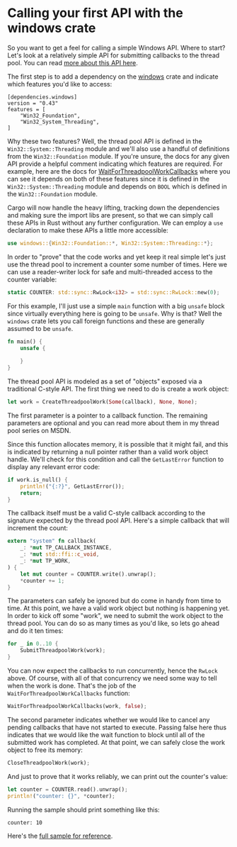 # Calling your first API with the windows crate

So you want to get a feel for calling a simple Windows API. Where to start? Let's look at a relatively simple API for submitting callbacks to the thread pool. You can read [more about this API here](https://learn.microsoft.com/en-us/archive/msdn-magazine/2011/august/windows-with-c-the-windows-thread-pool-and-work).

The first step is to add a dependency on the [windows](https://crates.io/crates/windows) crate and indicate which features you'd like to access:

```
[dependencies.windows]
version = "0.43"
features = [
    "Win32_Foundation",
    "Win32_System_Threading",
]
```

Why these two features? Well, the thread pool API is defined in the `Win32::System::Threading` module and we'll also use a handful of definitions from the `Win32::Foundation` module. If you're unsure, the docs for any given API provide a helpful comment indicating which features are required. For example, here are the docs for [WaitForThreadpoolWorkCallbacks](https://microsoft.github.io/windows-docs-rs/doc/windows/Win32/System/Threading/fn.WaitForThreadpoolWorkCallbacks.html) where you can see it depends on both of these features since it is defined in the `Win32::System::Threading` module and depends on `BOOL` which is defined in the `Win32::Foundation` module.

Cargo will now handle the heavy lifting, tracking down the dependencies and making sure the import libs are present, so that we can simply call these APIs in Rust without any further configuration. We can employ a `use` declaration to make these APIs a little more accessible:

```rust
use windows::{Win32::Foundation::*, Win32::System::Threading::*};
```

In order to "prove" that the code works and yet keep it real simple let's just use the thread pool to increment a counter some number of times. Here we can use a reader-writer lock for safe and multi-threaded access to the counter variable:  

```rust
static COUNTER: std::sync::RwLock<i32> = std::sync::RwLock::new(0);
```

For this example, I'll just use a simple `main` function with a big `unsafe` block since virtually everything here is going to be `unsafe`. Why is that? Well the `windows` crate lets you call foreign functions and these are generally assumed to be `unsafe`. 

```rust
fn main() {
    unsafe {
        
    }
}
```

The thread pool API is modeled as a set of "objects" exposed via a traditional C-style API. The first thing we need to do is create a work object:

```rust
let work = CreateThreadpoolWork(Some(callback), None, None);
```

The first parameter is a pointer to a callback function. The remaining parameters are optional and you can read more about them in my thread pool series on MSDN.

Since this function allocates memory, it is possible that it might fail, and this is indicated by returning a null pointer rather than a valid work object handle. We'll check for this condition and call the `GetLastError` function to display any relevant error code:

```rust
if work.is_null() {
    println!("{:?}", GetLastError());
    return;
}
```

The callback itself must be a valid C-style callback according to the signature expected by the thread pool API. Here's a simple callback that will increment the count:

```rust
extern "system" fn callback(
    _: *mut TP_CALLBACK_INSTANCE,
    _: *mut std::ffi::c_void,
    _: *mut TP_WORK,
) {
    let mut counter = COUNTER.write().unwrap();
    *counter += 1;
}
```

The parameters can safely be ignored but do come in handy from time to time. At this point, we have a valid work object but nothing is happening yet. In order to kick off some "work", we need to submit the work object to the thread pool. You can do so as many times as you'd like, so lets go ahead and do it ten times:

```rust
for _ in 0..10 {
    SubmitThreadpoolWork(work);
}
```

You can now expect the callbacks to run concurrently, hence the `RwLock` above. Of course, with all of that concurrency we need some way to tell when the work is done. That's the job of the `WaitForThreadpoolWorkCallbacks` function:

```rust
WaitForThreadpoolWorkCallbacks(work, false);
```

The second parameter indicates whether we would like to cancel any pending callbacks that have not started to execute. Passing false here thus indicates that we would like the wait function to block until all of the submitted work has completed. At that point, we can safely close the work object to free its memory:

```rust
CloseThreadpoolWork(work);
```

And just to prove that it works reliably, we can print out the counter's value:

```rust
let counter = COUNTER.read().unwrap();
println!("counter: {}", *counter);
```

Running the sample should print something like this:

```
counter: 10
```

Here's the [full sample for reference](https://github.com/microsoft/windows-rs/blob/master/crates/samples/windows/thread_pool_work/src/main.rs).
